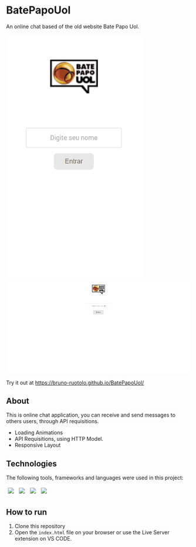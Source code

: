 # BatePapoUol
An online chat based of the old website Bate Papo Uol.

<img src="/assets/BatePapoUolMobile.gif" />
<img src="/assets/BatePapoUol.gif" />

Try it out at https://bruno-ruotolo.github.io/BatePapoUol/

## About

This is online chat application, you can receive and send messages to others users, through API requisitions.

- Loading Animations
- API Requisitions, using HTTP Model.
- Responsive Layout

## Technologies
The following tools, frameworks and languages were used in this project:<br>

<div>
  <img style='margin: 5px;' src="https://img.shields.io/badge/css-%231572B6.svg?style=for-the-badge&logo=css3&logoColor=white"/>
  <img style='margin: 5px;' src="https://img.shields.io/badge/html5-%23E34F26.svg?style=for-the-badge&logo=html5&logoColor=white"/>
  <img style='margin: 5px;' src="https://img.shields.io/badge/javascript-%23323330.svg?style=for-the-badge&logo=javascript&logoColor=%23F7DF1E"/>
  <img style='margin: 5px;' src="https://img.shields.io/badge/axios-%23323330.svg?style=for-the-badge&color=671DDF"/>
  
</div>

## How to run

1. Clone this repository
2. Open the `index.html` file on your browser or use the Live Server extension on VS CODE.
